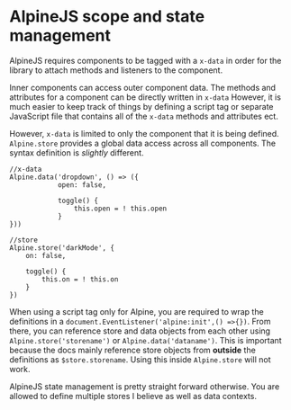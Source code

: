# AlpineJS scope and state management
AlpineJS requires components to be tagged with a `x-data` in order for
the library to attach methods and listeners to the component.

Inner components can access outer component data. The methods and
attributes for a component can be directly written in `x-data` However,
it is much easier to keep track of things by defining a script tag or
separate JavaScript file that contains all of the `x-data` methods and
attributes ect.

However, `x-data` is limited to only the component that it is being
defined. `Alpine.store` provides a global data access across all
components. The syntax definition is *slightly* different.

```
//x-data
Alpine.data('dropdown', () => ({
            open: false,

            toggle() {
                this.open = ! this.open
            }
}))

//store
Alpine.store('darkMode', {
    on: false,

    toggle() {
        this.on = ! this.on
    }
})
```

When using a script tag only for Alpine, you are required to wrap the
definitions in a `document.EventListener('alpine:init',() =>{})`. From
there, you can reference store and data objects from each other using
`Alpine.store('storename')` or `Alpine.data('dataname')`. This is
important because the docs mainly reference store objects from
**outside** the definitions as `$store.storename`. Using this inside
`Alpine.store` will not work.

AlpineJS state management is pretty straight forward otherwise. You are
allowed to define multiple stores I believe as well as data
contexts.
